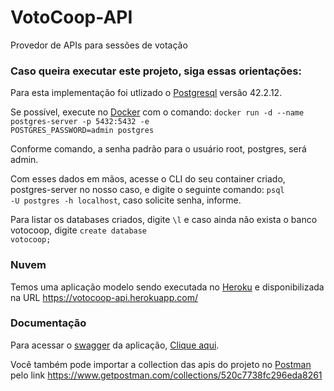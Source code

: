 # VotoCoop-API
Provedor de APIs para sessões de votação

### Caso queira executar este projeto, siga essas orientações:

Para esta implementação foi utlizado o <a href="https://www.postgresql.org/">Postgresql</a> versão 42.2.12.

Se possível, execute no <a href="https://www.docker.com/products/docker-desktop">Docker</a> com o comando: 
<code>docker run -d --name postgres-server -p 5432:5432 -e POSTGRES_PASSWORD=admin postgres</code>

Conforme comando, a senha padrão para o usuário root, postgres, será admin. 

Com esses dados em mãos, acesse o CLI do seu container criado, postgres-server no nosso caso, 
e digite o seguinte comando: 
<code>psql -U postgres -h localhost</code>, 
caso solicite senha, informe.

Para listar os databases criados, digite <code>\l</code> e caso ainda não exista o banco
 votocoop, digite <code>create database votocoop;</code>
 
### Nuvem
Temos uma aplicação modelo sendo executada no <a href="https://www.heroku.com/">Heroku</a>
e disponibilizada na URL <https://votocoop-api.herokuapp.com/>
 
### Documentação

Para acessar o <a href="https://swagger.io/">swagger</a> da aplicação, <a href="https://votocoop-api.herokuapp.com/swagger-ui.html#/">Clique aqui<a>.

Você também pode importar a collection das apis do projeto no <a href="https://www.postman.com/downloads/">Postman</a> pelo link <https://www.getpostman.com/collections/520c7738fc296eda8261>